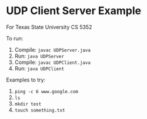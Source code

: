 # UDP Client Server Example

For Texas State University CS 5352

To run:

1. Compile: `javac UDPServer.java`
2. Run: `java UDPServer`
3. Compile: `javac UDPClient.java`
4. Run: `java UDPClient`

Examples to try:

1. `ping -c 6 www.google.com `
2. `ls`
3. `mkdir test`
4. `touch something.txt`
